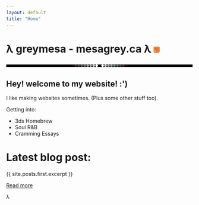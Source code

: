 ```yaml
---
layout: default
title: "Home"
---
```


# λ greymesa - mesagrey.ca λ <a href="/feed.xml"><img src="/assets/images/rss_ani.gif"></a>
<img src="/assets/images/line.gif" id="linebreak">

## Hey! welcome to my website! :')

I like making websites sometimes. (Plus some other stuff too).

Getting into:
- 3ds Homebrew
- Soul R&B
- Cramming Essays


# Latest blog post:

<p>{{ site.posts.first.excerpt }}</p>
<a href="{{ site.posts.first.url }}">Read more</a>

λ

